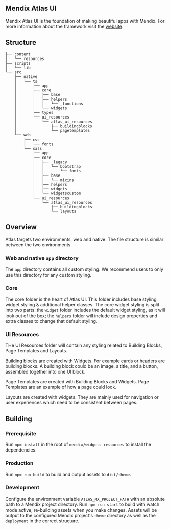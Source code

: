 ## Mendix Atlas UI

Mendix Atlas UI is the foundation of making beautiful apps with Mendix. For more information about the framework visit the [website](https://atlas.mendix.com/).

## Structure

```
├── content
│   └── resources
├── scripts
│   └── lib
└── src
    ├── native
    │   └── ts
    │       ├── app
    │       ├── core
    │       │   ├── base
    │       │   ├── helpers
    │       │   │   └── _functions
    │       │   └── widgets
    │       ├── types
    │       └── ui_resources
    │           └── atlas_ui_resources
    │               ├── buildingblocks
    │               └── pagetemplates
    └── web
        ├── css
        │   └── fonts
        └── sass
            ├── app
            ├── core
            │   ├── _legacy
            │   │   └── bootstrap
            │   │       └── fonts
            │   ├── base
            │   │   └── mixins
            │   ├── helpers
            │   ├── widgets
            │   └── widgetscustom
            └── ui_resources
                └── atlas_ui_resources
                    ├── buildingblocks
                    └── layouts
```

## Overview

Atlas targets two environments, web and native. The file structure is similar between the two environments.

### Web and native `app` directory

The `app` directory contains all custom styling. We recommend users to only use this directory for any custom styling.

### Core

The core folder is the heart of Atlas UI. This folder includes base styling, widget styling & additional helper classes.
The core widget styling is split into two parts: the `widget` folder includes the default widget styling, as it will look
out of the box; the `helpers` folder will include design properties and extra classes to change that default styling.

### UI Resources

THe UI Resources folder will contain any styling related to Building Blocks, Page Templates and Layouts.

Building blocks are created with Widgets. For example cards or headers are building blocks. A building block could
be an image, a title, and a button, assembled together into one UI block.

Page Templates are created with Building Blocks and Widgets. Page Templates are an example of how a page could look.

Layouts are created with widgets. They are mainly used for navigation or user experiences which need to be consistent
between pages.

## Building

### Prerequisite

Run `npm install` in the root of `mendix/widgets-resources` to install the dependencies.

### Production

Run `npm run build` to build and output assets to `dist/theme`.

### Development

Configure the environment variable `ATLAS_MX_PROJECT_PATH` with an absolute path to a Mendix project directory.
Run `npm run start` to build with watch mode active, re-building assets when you make changes.
Assets will be output to the configured Mendix project's `theme` directory as well as the `deployment` in the correct structure.
